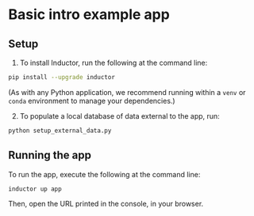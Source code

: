 # Basic intro example app


## Setup

1. To install Inductor, run the following at the command line:
```bash
pip install --upgrade inductor
```
(As with any Python application, we recommend running within a `venv` or `conda`
environment to manage your dependencies.)

2. To populate a local database of data external to the app, run:
```bash
python setup_external_data.py
```


## Running the app

To run the app, execute the following at the command line:
```bash
inductor up app
```

Then, open the URL printed in the console, in your browser.
